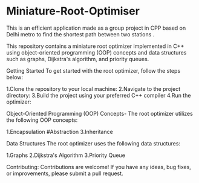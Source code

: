 # Miniature-Root-Optimiser
This is an efficient application made as a group project in CPP based on Delhi metro to find the shortest path between two stations .



This repository contains a miniature root optimizer implemented in C++ using object-oriented programming (OOP) concepts and data structures such as graphs, Dijkstra's algorithm, and priority queues. 

Getting Started
To get started with the root optimizer, follow the steps below:

1.Clone the repository to your local machine:
2.Navigate to the project directory:
3.Build the project using your preferred C++ compiler
4.Run the optimizer:

 

Object-Oriented Programming (OOP) Concepts-
The root optimizer utilizes the following OOP concepts:

1.Encapsulation
#Abstraction
3.Inheritance



Data Structures
The root optimizer uses the following data structures:

1.Graphs
2.Dijkstra's Algorithm
3.Priority Queue


Contributing:
Contributions are welcome! If you have any ideas, bug fixes, or improvements, please submit a pull request.

